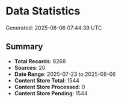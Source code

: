 # Data Statistics

Generated: 2025-08-06 07:44:39 UTC

## Summary

- **Total Records**: 8268
- **Sources**: 20
- **Date Range**: 2025-07-23 to 2025-08-06
- **Content Store Total**: 1544
- **Content Store Processed**: 0
- **Content Store Pending**: 1544
